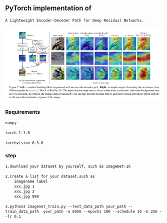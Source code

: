 ## PyTorch implementation of 
    A Lightweight Encoder-Decoder Path for Deep Residual Networks.
![method](https://github.com/Megvii-Nanjing/ED-Net/blob/master/1.png)

### Requirements

    numpy
    
    torch-1.1.0
    
    torchvision-0.3.0
    

### step
    
    1.download your dataset by yourself, such as ImageNet-1k
    
    2.create a list for your dataset,such as 
        imagename label
        xxx.jpg 1
        xxx.jpg 3
        xxx.jpg 999
    
    3.python3 imagenet_train.py --test_data_path your_path --train_data_path  your_path -a ED50 --epochs 100 --schedule 30 -b 256 --lr 0.1
